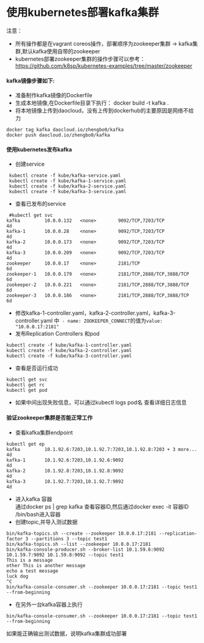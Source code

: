 # 使用kubernetes部署kafka集群
注意：
* 所有操作都是在vagrant coreos操作，部署顺序为zookeeper集群 -> kafka集群,默认kafka使用自带的zookeeper
* kubernetes部署zookeeper集群的操作步骤可以参考：https://github.com/k8sp/kubernetes-examples/tree/master/zookeeper
#### kafka镜像步骤如下:
* 准备制作kafka镜像的Dockerfile
* 生成本地镜像,在Dockerfile目录下执行： docker build -t kafka .
* 将本地镜像上传到daocloud，没有上传到dockerhub的主要原因是网络不给力
```
docker tag kafka daocloud.io/zhengbo0/kafka
docker push daocloud.io/zhengbo0/kafka
```

#### 使用kubernetes发布kafka
* 创建service
```
 kubectl create -f kube/kafka-service.yaml
 kubectl create -f kube/kafka-1-service.yaml
 kubectl create -f kube/kafka-2-service.yaml
 kubectl create -f kube/kafka-3-service.yaml
 ```
* 查看已发布的service
```
 #kubectl get svc
kafka         10.0.0.132   <none>        9092/TCP,7203/TCP            4d
kafka-1       10.0.0.28    <none>        9092/TCP,7203/TCP            4d
kafka-2       10.0.0.173   <none>        9092/TCP,7203/TCP            4d
kafka-3       10.0.0.209   <none>        9092/TCP,7203/TCP            4d
zookeeper     10.0.0.17    <none>        2181/TCP                     6d
zookeeper-1   10.0.0.179   <none>        2181/TCP,2888/TCP,3888/TCP   6d
zookeeper-2   10.0.0.221   <none>        2181/TCP,2888/TCP,3888/TCP   6d
zookeeper-3   10.0.0.186   <none>        2181/TCP,2888/TCP,3888/TCP   6d
```
* 修改kafka-1-controller.yaml，kafka-2-controller.yaml，kafka-3-controller.yaml 中` - name: ZOOKEEPER_CONNECT`的值为` value: "10.0.0.17:2181"	`
* 发布Replication Controllers 和pod
```
kubectl create -f kube/kafka-1-controller.yaml
kubectl create -f kube/kafka-2-controller.yaml
kubectl create -f kube/kafka-3-controller.yaml
```
* 查看是否运行成功
```
kubectl get svc    
kubectl get rc    
kubectl get pod
```
* 如果中间出现失败信息，可以通过kubectl logs pod名 查看详细日志信息
#### 验证zookeeper集群是否能正常工作
* 查看kafka集群endpoint
```
kubectl get ep
kafka         10.1.92.6:7203,10.1.92.7:7203,10.1.92.8:7203 + 3 more...   4d
kafka-1       10.1.92.6:7203,10.1.92.6:9092                              4d
kafka-2       10.1.92.8:7203,10.1.92.8:9092                              4d
kafka-3       10.1.92.7:7203,10.1.92.7:9092                              4d
```
* 进入kafka 容器   
通过docker ps | grep kafka 查看容器ID,然后通过docker exec -it 容器ID /bin/bash进入容器
* 创建topic,并导入测试数据
```
bin/kafka-topics.sh --create --zookeeper 10.0.0.17:2181 --replication-factor 3 --partitions 3 --topic test1
bin/kafka-topics.sh --list --zookeeper 10.0.0.17:2181
bin/kafka-console-producer.sh --broker-list 10.1.59.6:9092 10.1.59.7:9092 10.1.59.8:9092 --topic test1
This is a message
other This is another message
echo a test message
luck dog
^C
bin/kafka-console-consumer.sh --zookeeper 10.0.0.17:2181 --topic test1 --from-beginning
```
* 在另外一台kafka容器上执行
```
bin/kafka-console-consumer.sh --zookeeper 10.0.0.17:2181 --topic test1 --from-beginning
```
如果能正确输出测试数据，说明kafka集群成功部署
